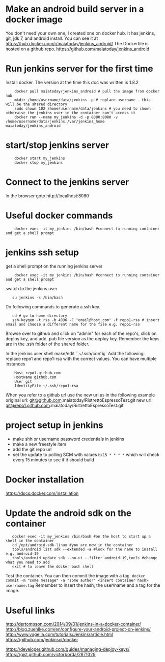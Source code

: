 # Make an android build server in a docker image
You don't need your own one, I created one on docker hub. It has jenkins, git, jdk 7, and android install. You can see it at https://hub.docker.com/r/maiatoday/jenkins_android/
The Dockerfile is hosted on a github repo.
https://github.com/maiatoday/jenkins_android

# Run jenkins server for the first time
Install docker. The version at the time this doc was written is 1.8.2
```
    docker pull maiatoday/jenkins_android # pull the image from docker hub
    mkdir /home/username/data/jenkins -p # replace username - this will be the shared directory
    sudo chown 102 /home/username/data/jenkins # you need to chown otherwise the jenkins user in the container can't access it
    docker run --name my_jenkins -d -p 8080:8080 -v /home/username/data/jenkins:/var/jenkins_home maiatoday/jenkins_android
```

# start/stop jenkins server
```
    docker start my_jenkins
    docker stop my_jenkins
```

# Connect to the jenkins server
In the browser goto http://localhost:8080

# Useful docker commands
```
    docker exec -it my_jenkins /bin/bash #connect to running container and get a shell prompt
```

# jenkins ssh setup
get a shell prompt on the running jenkins server
```
    docker exec -it my_jenkins /bin/bash #connect to running container and get a shell prompt
```
switch to the jenkins user
```
   su jenkins -s /bin/bash
```
Do following commands to generate a ssh key.
```
   cd # go to home directory
   ssh-keygen -t rsa -b 4096 -C "email@host.com" -f repo1-rsa # insert email and choose a different name for the file e.g. repo1-rsa
```
Browse over to github and click on "admin" for each of the repo's, click on deploy key, and add .pub file version as the deploy key. Remember the keys are in the .ssh folder of the shared folder.

In the jenkins user shell make/edit ``~/.ssh/config` Add the following: replace repo1 and repo1-rsa with the correct values. You can have multiple instances
```
    Host repo1.github.com
    HostName github.com
    User git
    IdentityFile ~/.ssh/repo1-rsa
```

When you refer to a github url use the new url as in the following example
  original url:
  git@github.com:maiatoday/RistrettoEspressoTest.git
  new url:
  git@repo1.github.com:maiatoday/RistrettoEspressoTest.git

# project setup in jenkins
* make shh or username password credentials in jenkins
* make a new freestyle item
* add the git repo url
* set the update to  polling SCM with values `H/15 * * * *` which will check every 15 minutes to see if it should build

# Docker installation
https://docs.docker.com/installation

# Update the android sdk on the container
```
   docker exec -it my_jenkins /bin/bash #on the host to start up a shell in the container
   cd /opt/android-sdk-linux #you are now in the container
   tools/android list sdk --extended -a #look for the name to install e.g. android-19
   tools/android update sdk --no-ui --filter android-19,tools #change what you need to add
   exit # to leave the docker bash shell
```
Test the container. You can then commit the image with a tag. `docker commit -m "some message" -a "some author" <insert container hash> user/name:tag` Remember to insert the hash, the user/name and a tag for the image.

# Useful links
http://dertompson.com/2014/09/01/jenkins-in-a-docker-container/
http://blog.zuehlke.com/en/configure-your-android-project-on-jenkins/
http://www.vogella.com/tutorials/Jenkins/article.html
https://github.com/jenkinsci/docker

https://developer.github.com/guides/managing-deploy-keys/
https://gist.github.com/victorborda/2871029
